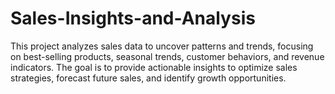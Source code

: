 # Sales-Insights-and-Analysis
This project analyzes sales data to uncover patterns and trends, focusing on best-selling products, seasonal trends, customer behaviors, and revenue indicators. The goal is to provide actionable insights to optimize sales strategies, forecast future sales, and identify growth opportunities.
